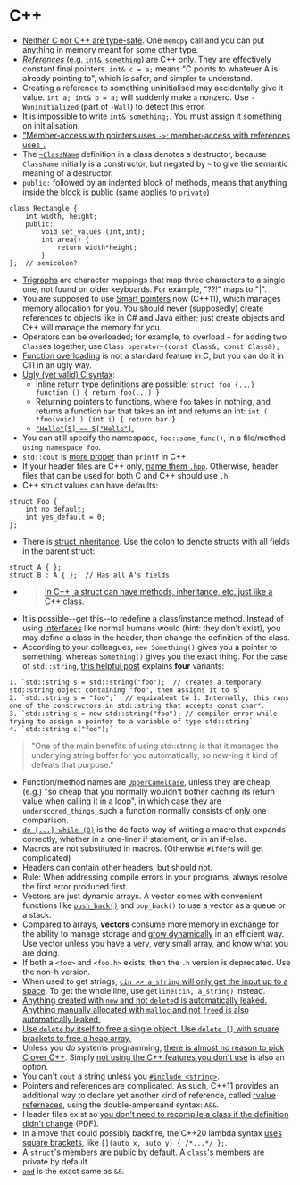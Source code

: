 # C++

- [Neither C nor C++ are type-safe](https://en.wikipedia.org/wiki/Type_safety#Strong_and_weak_typing). One `memcpy` call and you can put anything in memory meant for some other type.
- [_References_ (e.g. `int& something`)](https://stackoverflow.com/questions/4305673/does-c-have-references) are C++ only. They are effectively constant final pointers. `int& c = a;` means "C points to whatever A is already pointing to", which is safer, and simpler to understand.
- Creating a reference to something uninitialised may accidentally give it value. `int a; int& b = a;` will suddenly make `a` nonzero. Use `-Wuninitialized` (part of `-Wall`) to detect this error.
- It is impossible to write `int& something;`. You must assign it something on initialisation.
- ["Member-access with pointers uses `->`; member-access with references uses `.`](https://stackoverflow.com/a/57780/1558430)
- The [`~ClassName`](http://stackoverflow.com/a/1395509/1558430) definition in a class denotes a destructor, because `ClassName` initially is a constructor, but negated by `~` to give the semantic meaning of a destructor.
- `public:` followed by an indented block of methods, means that anything inside the block is public (same applies to `private`)

```
class Rectangle {
    int width, height;
    public:
        void set_values (int,int);
        int area() {
            return width*height;
        }
};  // semicolon?
```

- [Trigraphs](http://stackoverflow.com/questions/7825055/what-does-the-c-operator-do) are character mappings that map three characters to a single one, not found on older keyboards. For example, "??!" maps to "|".
- You are supposed to use [Smart pointers](http://en.wikipedia.org/wiki/Smart_pointer) now (C++11), which manages memory allocation for you. You should never (supposedly) create references to objects like in C# and Java either; just create objects and C++ will manage the memory for you.
- Operators can be overloaded; for example, to overload `+` for adding two `Class`es together, use `Class operator+(const Class&, const Class&);`
- [Function overloading](https://www.reddit.com/r/programming/comments/3en2px/til_you_can_use_function_overloading_in_c/) is not a standard feature in C, but you can do it in C11 in an ugly way.
- [Ugly (yet valid) C syntax](http://blog.robertelder.org/weird-c-syntax/):
  - Inline return type definitions are possible: `struct foo {...} function () { return foo(...) }`
  - Returning pointers to functions, where `foo` takes in nothing, and returns a function `bar` that takes an int and returns an int: `int ( *foo(void) ) (int i) { return bar }`
  - [`"Hello"[5] == 5["Hello"]`.](http://stackoverflow.com/a/381549/1558430)
- You can still specify the namespace, `foo::some_func()`, in a file/method `using namespace foo`.
- `std::cout` is [more proper](http://stackoverflow.com/a/4781861/1558430) than `printf` in C++.
- If your header files are C++ only, [name them `.hpp`](http://stackoverflow.com/questions/152555/h-or-hpp-for-your-class-definitions). Otherwise, header files that can be used for both C and C++ should use `.h`.
- C++ struct values can have defaults:

```
struct Foo {
    int no_default;
    int yes_default = 0;
};
```

- There is [struct inheritance](http://stackoverflow.com/questions/979211/struct-inheritance-in-c). Use the colon to denote structs with all fields in the parent struct:

```
struct A { };
struct B : A { };  // Has all A's fields
```

- > [In C++, a struct can have methods, inheritance, etc. just like a C++ class.](http://stackoverflow.com/a/979241/1558430)
- It is possible--get this--to redefine a class/instance method. Instead of using [interfaces](http://www.tutorialspoint.com/cplusplus/cpp_interfaces.htm) like normal humans would (hint: they don't exist), you may define a class in the header, then change the definition of the class.
- According to your colleagues, `new Something()` gives you a pointer to something, whereas `Something()` gives you the exact thing. For the case of `std::string`, [this helpful post](http://stackoverflow.com/questions/8069092/c-string-declaration) explains **four** variants:

```
1. `std::string s = std::string("foo");  // creates a temporary std::string object containing "foo", then assigns it to s`
2. `std::string s = "foo";`  // equivalent to 1. Internally, this runs one of the constructors in std::string that accepts const char*.
3. `std::string s = new std::string("foo"); // compiler error while trying to assign a pointer to a variable of type std::string`
4. `std::string s("foo");`
```

> "One of the main benefits of using std::string is that it manages the underlying string buffer for you automatically, so new-ing it kind of defeats that purpose."

- Function/method names are [`UpperCamelCase`](https://google.github.io/styleguide/cppguide.html#Function_Names), unless they are cheap, (e.g.) "so cheap that you normally wouldn't bother caching its return value when calling it in a loop", in which case they are `underscored_things`; such a function normally consists of only one comparison.
- [`do {...} while (0)`](http://www.pixelstech.net/article/1390482950-do-%7B-%7D-while-%280%29-in-macros) is the de facto way of writing a macro that expands correctly, whether in a one-liner if statement, or in an if-else.
- Macros are not substituted in macros. (Otherwise `#ifdef`s will get complicated)
- Headers can contain other headers, but should not.
- Rule: When addressing compile errors in your programs, always resolve the first error produced first.
- Vectors are just dynamic arrays. A vector comes with convenient functions like [`push_back()`](http://www.cplusplus.com/reference/vector/vector/push_back/) and `pop_back()` to use a vector as a queue or a stack.
- Compared to arrays, **vectors** consume more memory in exchange for the ability to manage storage and [grow dynamically](http://stackoverflow.com/a/6632991/1558430) in an efficient way. Use vector unless you have a very, very small array, and know what you are doing.
- If both a `<foo>` and `<foo.h>` exists, then the `.h` version is deprecated. Use the non-h version.
- When used to get strings, [`cin >> a_string` will only get the input up to a space](http://www.cplusplus.com/doc/tutorial/basic_io/). To get the whole line, use `getline(cin, a_string)` instead.
- [Anything created with `new` and not `delete`d is automatically leaked.](http://stackoverflow.com/questions/7242493/how-to-create-a-memory-leak-in-c) [Anything manually allocated with `malloc` and not `free`d is also automatically leaked.](http://www.geeksforgeeks.org/what-is-memory-leak-how-can-we-avoid/)
- [Use `delete` by itself to free a single object. Use `delete []` with square brackets to free a heap array.](http://stackoverflow.com/a/8417851/1558430)
- Unless you do systems programming, [there is almost no reason to pick C over C++](https://softwareengineering.stackexchange.com/a/113316/116811). Simply [not using the C++ features you don't use](https://softwareengineering.stackexchange.com/a/113398/116811) is also an option.
- You can't `cout` a string unless you [`#include <string>`](https://stackoverflow.com/a/6321005/1558430).
- Pointers and references are complicated. As such, C++11 provides an additional way to declare yet another kind of reference, called [rvalue referneces](http://www.open-std.org/jtc1/sc22/wg21/docs/papers/2004/n1690.html), using the double-ampersand syntax: `A&&`.
- Header files exist so [you don't need to recompile a class if the definition didn't change](http://www.math.uaa.alaska.edu/~afkjm/csce211/handouts/SeparateCompilation.pdf) (PDF).
- In a move that could possibly backfire, the C++20 lambda syntax [uses square brackets](https://www.bfilipek.com/2020/08/lambda-syntax.html), like `[](auto x, auto y) { /*...*/ };`.
- A `struct`'s members are public by default. A `class`'s members are private by default.
- [`and`](https://stackoverflow.com/questions/44381428/and-keyword-in-c) is the exact same as `&&`.

